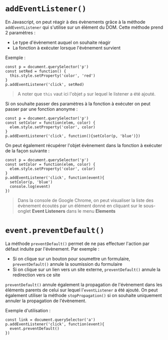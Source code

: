 # `addEventListener()`

En Javascript, on peut réagir à des évènements grâce à la méthode `addEventListener` qui s'utilise sur un élément du DOM. Cette méthode prend 2 paramètres :
- Le type d'évènement auquel on souhaite réagir
- La fonction à exécuter lorsque l'évènement survient

Exemple :
```
const p = document.querySelector('p')
const setRed = function() {
  this.style.setProperty('color', 'red')
}
p.addEventListener('click', setRed)
```
> A noter que `this` vaut ici l'objet `p` sur lequel le listener a été ajouté.

Si on souhaite passer des paramètres à la fonction à exécuter on peut passer par une fonction anonyme :
```
const p = document.querySelector('p')
const setColor = function(elem, color) {
  elem.style.setProperty('color', color)
}
p.addEventListener('click', function(){setColor(p, 'blue')})
```
On peut également récupérer l'objet évènement dans la fonction à exécuter de la façon suivante :
```
const p = document.querySelector('p')
const setColor = function(elem, color) {
  elem.style.setProperty('color', color)
}
p.addEventListener('click', function(event){
  setColor(p, 'blue')
  console.log(event)
})
```

> Dans la console de Google Chrome, on peut visualiser la liste des évènement écoutés par un élément donné en cliquant sur le sous-onglet **Event Listeners** dans le menu **Elements**

# `event.preventDefault()`

La méthode `preventDefault()` permet de ne pas effectuer l'action par défaut induite par l'évènement. Par exemple :
- Si on clique sur un bouton pour soumettre un formulaire, `preventDefault()` annule la soumission du formulaire
- Si on clique sur un lien vers un site externe, `preventDefault()` annule la redirection vers ce site

`preventDefault()` annule également la propagation de l'évènement dans les éléments parents de celui sur lequel l'`eventListener` a été ajouté. On peut également utiliser la méthode `stopPropagation()` si on souhaite uniquement annuler la propagation de l'évènement.

Exemple d'utilisation :
```
const link = document.querySelector('a')
p.addEventListener('click', function(event){
  event.preventDefault()
})
```
